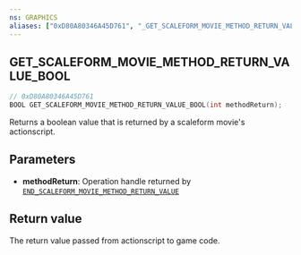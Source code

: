 ```yaml
---
ns: GRAPHICS
aliases: ["0xD80A80346A45D761", "_GET_SCALEFORM_MOVIE_METHOD_RETURN_VALUE_BOOL"]
---
```

## GET_SCALEFORM_MOVIE_METHOD_RETURN_VALUE_BOOL

```c
// 0xD80A80346A45D761
BOOL GET_SCALEFORM_MOVIE_METHOD_RETURN_VALUE_BOOL(int methodReturn);
```

Returns a boolean value that is returned by a scaleform movie's actionscript.

## Parameters
* **methodReturn**: Operation handle returned by [`END_SCALEFORM_MOVIE_METHOD_RETURN_VALUE`](#_0xC50AA39A577AF886)

## Return value
The return value passed from actionscript to game code.
